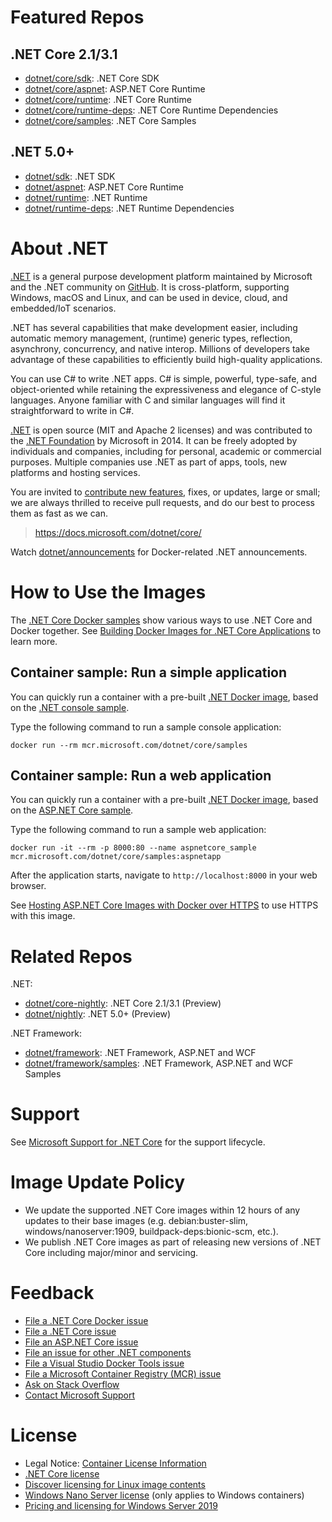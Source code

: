 # Featured Repos

## .NET Core 2.1/3.1

* [dotnet/core/sdk](https://hub.docker.com/_/microsoft-dotnet-core-sdk/): .NET Core SDK
* [dotnet/core/aspnet](https://hub.docker.com/_/microsoft-dotnet-core-aspnet/): ASP.NET Core Runtime
* [dotnet/core/runtime](https://hub.docker.com/_/microsoft-dotnet-core-runtime/): .NET Core Runtime
* [dotnet/core/runtime-deps](https://hub.docker.com/_/microsoft-dotnet-core-runtime-deps/): .NET Core Runtime Dependencies
* [dotnet/core/samples](https://hub.docker.com/_/microsoft-dotnet-core-samples/): .NET Core Samples

## .NET 5.0+

* [dotnet/sdk](https://hub.docker.com/_/microsoft-dotnet-sdk/): .NET SDK
* [dotnet/aspnet](https://hub.docker.com/_/microsoft-dotnet-aspnet/): ASP.NET Core Runtime
* [dotnet/runtime](https://hub.docker.com/_/microsoft-dotnet-runtime/): .NET Runtime
* [dotnet/runtime-deps](https://hub.docker.com/_/microsoft-dotnet-runtime-deps/): .NET Runtime Dependencies

# About .NET

[.NET](https://docs.microsoft.com/dotnet/core/) is a general purpose development platform maintained by Microsoft and the .NET community on [GitHub](https://github.com/dotnet/core). It is cross-platform, supporting Windows, macOS and Linux, and can be used in device, cloud, and embedded/IoT scenarios.

.NET has several capabilities that make development easier, including automatic memory management, (runtime) generic types, reflection, asynchrony, concurrency, and native interop. Millions of developers take advantage of these capabilities to efficiently build high-quality applications.

You can use C# to write .NET apps. C# is simple, powerful, type-safe, and object-oriented while retaining the expressiveness and elegance of C-style languages. Anyone familiar with C and similar languages will find it straightforward to write in C#.

[.NET](https://github.com/dotnet/core) is open source (MIT and Apache 2 licenses) and was contributed to the [.NET Foundation](http://dotnetfoundation.org) by Microsoft in 2014. It can be freely adopted by individuals and companies, including for personal, academic or commercial purposes. Multiple companies use .NET as part of apps, tools, new platforms and hosting services.

You are invited to [contribute new features](https://github.com/dotnet/core/blob/master/CONTRIBUTING.md), fixes, or updates, large or small; we are always thrilled to receive pull requests, and do our best to process them as fast as we can.

> https://docs.microsoft.com/dotnet/core/

Watch [dotnet/announcements](https://github.com/dotnet/announcements/labels/Docker) for Docker-related .NET announcements.

# How to Use the Images

The [.NET Core Docker samples](https://github.com/dotnet/dotnet-docker/blob/master/samples/README.md) show various ways to use .NET Core and Docker together. See [Building Docker Images for .NET Core Applications](https://docs.microsoft.com/dotnet/core/docker/building-net-docker-images) to learn more.

## Container sample: Run a simple application

You can quickly run a container with a pre-built [.NET Docker image](https://hub.docker.com/_/microsoft-dotnet-core-samples/), based on the [.NET console sample](https://github.com/dotnet/dotnet-docker/blob/master/samples/dotnetapp/README.md).

Type the following command to run a sample console application:

```console
docker run --rm mcr.microsoft.com/dotnet/core/samples
```

## Container sample: Run a web application

You can quickly run a container with a pre-built [.NET Docker image](https://hub.docker.com/_/microsoft-dotnet-core-samples/), based on the [ASP.NET Core sample](https://github.com/dotnet/dotnet-docker/blob/master/samples/aspnetapp/README.md).

Type the following command to run a sample web application:

```console
docker run -it --rm -p 8000:80 --name aspnetcore_sample mcr.microsoft.com/dotnet/core/samples:aspnetapp
```

After the application starts, navigate to `http://localhost:8000` in your web browser.

See [Hosting ASP.NET Core Images with Docker over HTTPS](https://github.com/dotnet/dotnet-docker/blob/master/samples/host-aspnetcore-https.md) to use HTTPS with this image.

# Related Repos

.NET:

* [dotnet/core-nightly](https://hub.docker.com/_/microsoft-dotnet-core-nightly/): .NET Core 2.1/3.1 (Preview)
* [dotnet/nightly](https://hub.docker.com/_/microsoft-dotnet-nightly/): .NET 5.0+ (Preview)

.NET Framework:

* [dotnet/framework](https://hub.docker.com/_/microsoft-dotnet-framework/): .NET Framework, ASP.NET and WCF
* [dotnet/framework/samples](https://hub.docker.com/_/microsoft-dotnet-framework-samples/): .NET Framework, ASP.NET and WCF Samples

# Support

See [Microsoft Support for .NET Core](https://github.com/dotnet/core/blob/master/microsoft-support.md) for the support lifecycle.

# Image Update Policy

* We update the supported .NET Core images within 12 hours of any updates to their base images (e.g. debian:buster-slim, windows/nanoserver:1909, buildpack-deps:bionic-scm, etc.).
* We publish .NET Core images as part of releasing new versions of .NET Core including major/minor and servicing.

# Feedback

* [File a .NET Core Docker issue](https://github.com/dotnet/dotnet-docker/issues)
* [File a .NET Core issue](https://github.com/dotnet/core/issues)
* [File an ASP.NET Core issue](https://github.com/aspnet/home/issues)
* [File an issue for other .NET components](https://github.com/dotnet/core/blob/master/Documentation/core-repos.md)
* [File a Visual Studio Docker Tools issue](https://github.com/microsoft/dockertools/issues)
* [File a Microsoft Container Registry (MCR) issue](https://github.com/microsoft/containerregistry/issues)
* [Ask on Stack Overflow](https://stackoverflow.com/questions/tagged/.net-core)
* [Contact Microsoft Support](https://support.microsoft.com/contactus/)

# License

* Legal Notice: [Container License Information](https://aka.ms/mcr/osslegalnotice)
* [.NET Core license](https://github.com/dotnet/dotnet-docker/blob/master/LICENSE)
* [Discover licensing for Linux image contents](https://github.com/dotnet/dotnet-docker/blob/master/documentation/image-artifact-details.md)
* [Windows Nano Server license](https://hub.docker.com/_/microsoft-windows-nanoserver/) (only applies to Windows containers)
* [Pricing and licensing for Windows Server 2019](https://www.microsoft.com/cloud-platform/windows-server-pricing)
